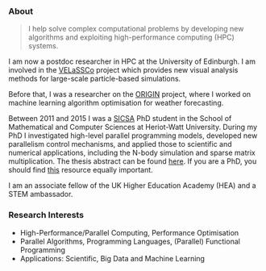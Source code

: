 ### About

> I help solve complex computational problems by developing new algorithms and exploiting high-performance computing (HPC) systems.

I am now a postdoc researcher in HPC at the University of Edinburgh. I am involved in the [VELaSSCo](http://velassco.atosresearch.eu/) project which provides new visual analysis methods for large-scale particle-based simulations.

Before that, I was a researcher on the [ORIGIN](http://www.origin-energy.eu) project, where I worked on machine learning algorithm optimisation for weather forecasting.

Between 2011 and 2015 I was a [SICSA](http://www.sicsa.ac.uk/) PhD student in the School of Mathematical and Computer Sciences at Heriot-Watt University. During my PhD I investigated high-level parallel programming models, developed new parallelism control mechanisms, and applied those to scientific and numerical applications, including the N-body simulation and sparse matrix multiplication. The thesis abstract can be found [here](phd-thesis/). If you are a PhD, you should find [this](http://phdcomics.com/) resource equally important.

I am an associate fellow of the UK Higher Education Academy (HEA) and a STEM ambassador.


### Research Interests
- High-Performance/Parallel Computing, Performance Optimisation
- Parallel Algorithms, Programming Languages, (Parallel) Functional Programming
- Applications: Scientific, Big Data and Machine Learning
